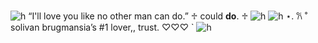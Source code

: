 ![h](https://files.catbox.moe/ajhqjd.png)
“I'll love you like no other man can do.”
          ♱ could **do**. ♱
![h](https://files.catbox.moe/ly29d2.gif)
![h](https://files.catbox.moe/f0qovs.png)
 ⋆. 𐙚 ˚ solivan brugmansia’s #1 lover,, trust. ♡♡♡ `
![h](https://files.catbox.moe/9sv9fe.jpg)
